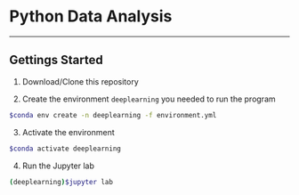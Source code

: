 # Python Data Analysis
---

## Gettings Started

1. Download/Clone this repository 

2. Create the environment `deeplearning` you needed to run the program
```bash
$conda env create -n deeplearning -f environment.yml
```
3. Activate the environment
```bash
$conda activate deeplearning
```
4. Run the Jupyter lab
```bash
(deeplearning)$jupyter lab
```